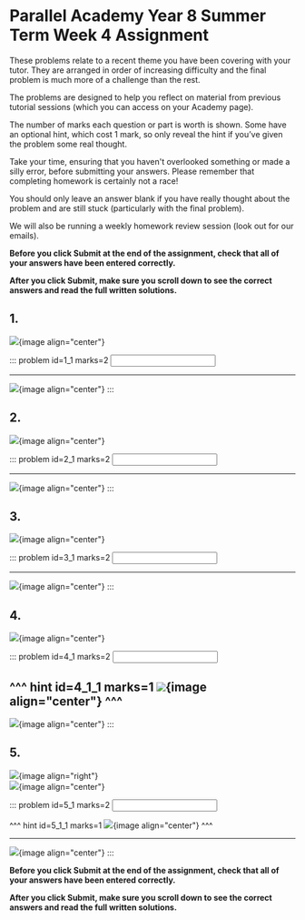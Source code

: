 # Parallel Academy Year 8 Summer Term Week 4 Assignment

These problems relate to a recent theme you have been covering with your tutor. They are arranged in order of increasing difficulty and the final problem is much more of a challenge than the rest.  

The problems are designed to help you reflect on material from previous tutorial sessions (which you can access on your Academy page).  

The number of marks each question or part is worth is shown. Some have an optional hint, which cost 1 mark, so only reveal the hint if you’ve given the problem some real thought.   

Take your time, ensuring that you haven't overlooked something or made a silly error, before submitting your answers. Please remember that completing homework is certainly not a race!  

You should only leave an answer blank if you have really thought about the problem and are still stuck (particularly with the final problem).  

We will also be running a weekly homework review session (look out for our emails).  

**Before you click Submit at the end of the assignment, check that all of your answers have been entered correctly.** 
  
**After you click Submit, make sure you scroll down to see the correct answers and read the full written solutions.**  

## 1.	
![](/resources/academy-8sum-week-5/q1.png){image align="center"}  

::: problem id=1_1 marks=2
<input type="number" solution="97"/>  

---

![](/resources/academy-8sum-week-5/s1.png){image align="center"}
:::  


## 2.
![](/resources/academy-8sum-week-5/q2.png){image align="center"}  

::: problem id=2_1 marks=2
<input type="number" solution="50"/>  

---

![](/resources/academy-8sum-week-5/s2.png){image align="center"}
:::  


## 3.
![](/resources/academy-8sum-week-5/q3.png){image align="center"}  

::: problem id=3_1 marks=2
<input type="number" solution="7"/>  

---

![](/resources/academy-8sum-week-5/s3.png){image align="center"}
:::  


## 4.
![](/resources/academy-8sum-week-5/q4.png){image align="center"}  

::: problem id=4_1 marks=2
<input type="number" solution="205"/>  

^^^ hint id=4_1_1 marks=1
![](/resources/academy-8sum-week-5/h4.png){image align="center"} 
^^^  
---

![](/resources/academy-8sum-week-5/s4.png){image align="center"}
:::  


## 5.
![](/resources/academy-4-week-2/4-skull.png){image align="right"}  
![](/resources/academy-8sum-week-5/q5.png){image align="center"}  

::: problem id=5_1 marks=2
<input type="number" solution="750"/>  

^^^ hint id=5_1_1 marks=1
![](/resources/academy-8sum-week-5/h5.png){image align="center"} 
^^^  

---

![](/resources/academy-8sum-week-5/s5.png){image align="center"}
::: 

**Before you click Submit at the end of the assignment, check that all of your answers have been entered correctly.** 
  
**After you click Submit, make sure you scroll down to see the correct answers and read the full written solutions.**  